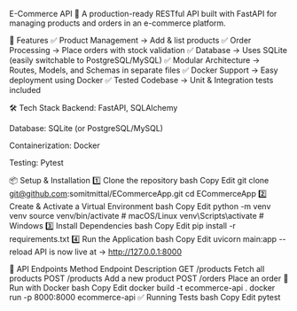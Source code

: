 E-Commerce API 🛒
A production-ready RESTful API built with FastAPI for managing products and orders in an e-commerce platform.

🚀 Features
✅ Product Management → Add & list products
✅ Order Processing → Place orders with stock validation
✅ Database → Uses SQLite (easily switchable to PostgreSQL/MySQL)
✅ Modular Architecture → Routes, Models, and Schemas in separate files
✅ Docker Support → Easy deployment using Docker
✅ Tested Codebase → Unit & Integration tests included

🛠 Tech Stack
Backend: FastAPI, SQLAlchemy

Database: SQLite (or PostgreSQL/MySQL)

Containerization: Docker

Testing: Pytest

📦 Setup & Installation
1️⃣ Clone the repository
bash
Copy
Edit
git clone git@github.com:somitmittal/ECommerceApp.git
cd ECommerceApp
2️⃣ Create & Activate a Virtual Environment
bash
Copy
Edit
python -m venv venv
source venv/bin/activate  # macOS/Linux
venv\Scripts\activate      # Windows
3️⃣ Install Dependencies
bash
Copy
Edit
pip install -r requirements.txt
4️⃣ Run the Application
bash
Copy
Edit
uvicorn main:app --reload
API is now live at → http://127.0.0.1:8000

📌 API Endpoints
Method	Endpoint	Description
GET	/products	Fetch all products
POST	/products	Add a new product
POST	/orders	Place an order
🐳 Run with Docker
bash
Copy
Edit
docker build -t ecommerce-api .
docker run -p 8000:8000 ecommerce-api
✅ Running Tests
bash
Copy
Edit
pytest

